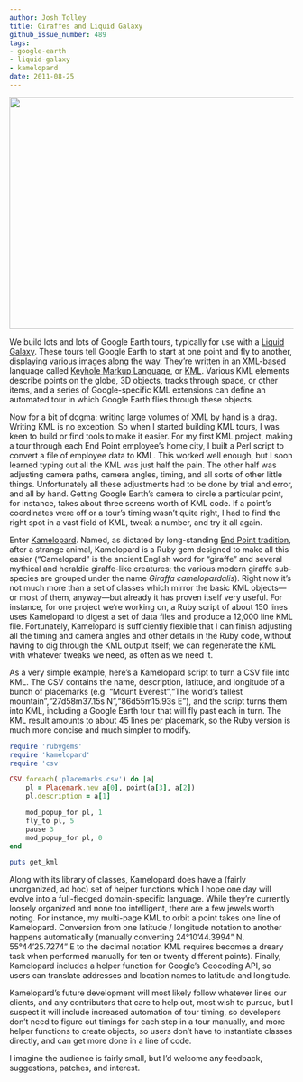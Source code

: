 ```yaml
---
author: Josh Tolley
title: Giraffes and Liquid Galaxy
github_issue_number: 489
tags:
- google-earth
- liquid-galaxy
- kamelopard
date: 2011-08-25
---
```


<a href="https://en.wikipedia.org/wiki/File:Al_Ain_Zoo_Giraffe.JPG" onblur="try {parent.deselectBloggerImageGracefully();} catch(e) {}"><img alt="" border="0" src="/blog/2011/08/giraffes-and-liquid-galaxy/image-0.jpeg" style="display:block; margin:0px auto 10px; text-align:center;cursor:pointer; cursor:hand;width: 614px; height: 411px;"/></a>

We build lots and lots of Google Earth tours, typically for use with a [Liquid Galaxy](https://liquidgalaxy.endpoint.com/). These tours tell Google Earth to start at one point and fly to another, displaying various images along the way. They’re written in an XML-based language called [Keyhole Markup Language](https://en.wikipedia.org/wiki/Keyhole_Markup_Language), or [KML](https://developers.google.com/kml/documentation/kmlreference?csw=1). Various KML elements describe points on the globe, 3D objects, tracks through space, or other items, and a series of Google-specific KML extensions can define an automated tour in which Google Earth flies through these objects.

Now for a bit of dogma: writing large volumes of XML by hand is a drag. Writing KML is no exception. So when I started building KML tours, I was keen to build or find tools to make it easier. For my first KML project, making a tour through each End Point employee’s home city, I built a Perl script to convert a file of employee data to KML. This worked well enough, but I soon learned typing out all the KML was just half the pain. The other half was adjusting camera paths, camera angles, timing, and all sorts of other little things. Unfortunately all these adjustments had to be done by trial and error, and all by hand. Getting Google Earth’s camera to circle a particular point, for instance, takes about three screens worth of KML code. If a point’s coordinates were off or a tour’s timing wasn’t quite right, I had to find the right spot in a vast field of KML, tweak a number, and try it all again.

Enter [Kamelopard](https://github.com/eggyknap/Kamelopard). Named, as dictated by long-standing [End Point tradition](https://www.bucardo.org), after a strange animal, Kamelopard is a Ruby gem designed to make all this easier (“Camelopard” is the ancient English word for “giraffe” and several mythical and heraldic giraffe-like creatures; the various modern giraffe sub-species are grouped under the name *Giraffa camelopardalis*). Right now it’s not much more than a set of classes which mirror the basic KML objects—​or most of them, anyway—​but already it has proven itself very useful. For instance, for one project we’re working on, a Ruby script of about 150 lines uses Kamelopard to digest a set of data files and produce a 12,000 line KML file. Fortunately, Kamelopard is sufficiently flexible that I can finish adjusting all the timing and camera angles and other details in the Ruby code, without having to dig through the KML output itself; we can regenerate the KML with whatever tweaks we need, as often as we need it.

As a very simple example, here’s a Kamelopard script to turn a CSV file into KML. The CSV contains the name, description, latitude, and longitude of a bunch of placemarks (e.g. “Mount Everest”,“The world’s tallest mountain”,“27d58m37.15s N”,“86d55m15.93s E”), and the script turns them into KML, including a Google Earth tour that will fly past each in turn. The KML result amounts to about 45 lines per placemark, so the Ruby version is much more concise and much simpler to modify.

```ruby
require 'rubygems'
require 'kamelopard'
require 'csv'

CSV.foreach('placemarks.csv') do |a|
    pl = Placemark.new a[0], point(a[3], a[2])
    pl.description = a[1]

    mod_popup_for pl, 1
    fly_to pl, 5
    pause 3
    mod_popup_for pl, 0
end

puts get_kml
```

Along with its library of classes, Kamelopard does have a (fairly unorganized, ad hoc) set of helper functions which I hope one day will evolve into a full-fledged domain-specific language. While they’re currently loosely organized and none too intelligent, there are a few jewels worth noting. For instance, my multi-page KML to orbit a point takes one line of Kamelopard. Conversion from one latitude / longitude notation to another happens automatically (manually converting 24°10’44.3994” N, 55°44’25.7274” E to the decimal notation KML requires becomes a dreary task when performed manually for ten or twenty different points). Finally, Kamelopard includes a helper function for Google’s Geocoding API, so users can translate addresses and location names to latitude and longitude.

Kamelopard’s future development will most likely follow whatever lines our clients, and any contributors that care to help out, most wish to pursue, but I suspect it will include increased automation of tour timing, so developers don’t need to figure out timings for each step in a tour manually, and more helper functions to create objects, so users don’t have to instantiate classes directly, and can get more done in a line of code.

I imagine the audience is fairly small, but I’d welcome any feedback, suggestions, patches, and interest.
